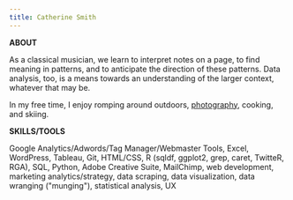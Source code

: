 ```yaml
---
title: Catherine Smith
---
```


**ABOUT**

As a classical musician, we learn to interpret notes on a page, to find meaning in patterns, and to anticipate the direction of these patterns. Data analysis, too, is a means towards an understanding of the larger context, whatever that may be. 

In my free time, I enjoy romping around outdoors, <a class="ga-event" data-ga-category="photograhy" href="https://vsco.co/eastandwestwind/" target="_blank">photography</a>, cooking, and skiing.



**SKILLS/TOOLS**

Google Analytics/Adwords/Tag Manager/Webmaster Tools, Excel, WordPress, Tableau, Git, HTML/CSS, R (sqldf, ggplot2, grep, caret, TwitteR, RGA), SQL, Python, Adobe Creative Suite, MailChimp, web development, marketing analytics/strategy, data scraping, data visualization, data wranging ("munging"), statistical analysis, UX 